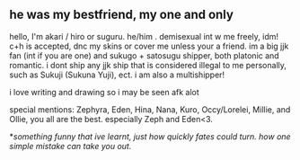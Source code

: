 ## he was my bestfriend, my one and only

hello, I'm akari / hiro or suguru. he/him . demisexual 
int w me freely, idm! c+h is accepted, dnc my skins or cover me unless your a friend. 
im a big jjk fan (int if you are one) and sukugo + satosugu shipper, both platonic and romantic. 
i dont ship any jjk ship that is considered illegal to me personally, such as Sukuji (Sukuna Yuji), ect. 
i am also a multishipper!

i love writing and drawing so i may be seen afk alot

special mentions: Zephyra, Eden, Hina, Nana, Kuro, Occy/Lorelei, Millie, and Ollie, you all are the best. especially Zeph and Eden<3.

**something funny that ive learnt, just how quickly fates could turn. 
how one simple mistake can take you out.*
